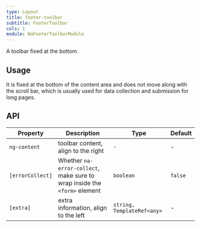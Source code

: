```yaml
---
type: Layout
title: footer-toolbar
subtitle: FooterToolbar
cols: 1
module: NaFooterToolbarModule
---
```


A toolbar fixed at the bottom.

## Usage

It is fixed at the bottom of the content area and does not move along with the scroll bar, which is usually used for data collection and submission for long pages.

## API

Property | Description | Type | Default
----|------|-----|------
`ng-content` | toolbar content, align to the right | `-` | -
`[errorCollect]` | Whether `na-error-collect`, make sure to wrap inside the `<form>` element | `boolean` | `false`
`[extra]` | extra information, align to the left | `string, TemplateRef<any>` | -
